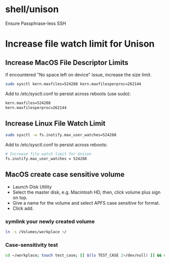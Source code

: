 # shell/unison

Ensure Passphrase-less SSH

# Increase file watch limit for Unison

## Increase MacOS File Descriptor Limits

if encountered "No space left on device" issue, increase the size limit.

```sh
sudo sysctl kern.maxfiles=524288 kern.maxfilesperproc=262144
```

Add to /etc/sysctl.conf to persist across reboots (use sudo):

```sh
kern.maxfiles=524288
kern.maxfilesperproc=262144
```

## Increase Linux File Watch Limit

```sh
sudo sysctl -w fs.inotify.max_user_watches=524288
```

Add to /etc/sysctl.conf to persist across reboots:

```sh
# Increase file watch limit for Unison
fs.inotify.max_user_watches = 524288
```

## MacOS create case sensitive volume

- Launch Disk Utility
- Select the master disk, e.g. Macintosh HD, then, click volume plus sign on top.
- Give a name for the volume and select APFS case sensitive for format.
- Click add.

### symlink your newly created volume

```sh
ln -s /Volumes/workplace ~/
```

### Case-sensitivity test

```sh
cd ~/workplace; touch test_case; [[ $(ls TEST_CASE 2>/dev/null) ]] && echo 'CASE-SENSITIVITY ERROR' || echo 'Success'; rm test_case
```

